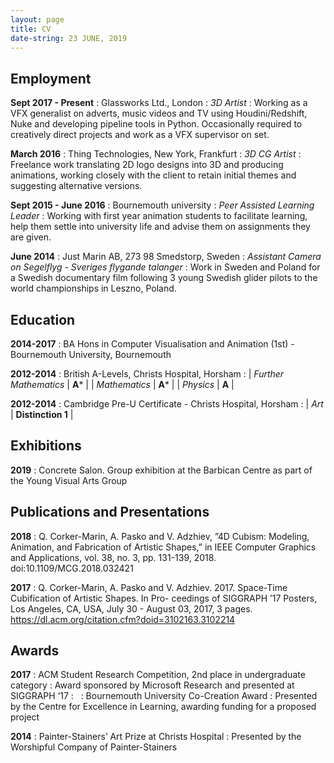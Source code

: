 ```yaml
---
layout: page
title: CV
date-string: 23 JUNE, 2019
---
```


## Employment
**Sept 2017 - Present**
: Glassworks Ltd., London
: *3D Artist*
: Working as a VFX generalist on adverts, music videos and TV using Houdini/Redshift, Nuke and developing pipeline tools in Python. Occasionally required to creatively direct projects and work as a VFX supervisor on set.

**March 2016**
: Thing Technologies, New York, Frankfurt
: *3D CG Artist*
: Freelance work translating 2D logo designs into 3D and producing animations, working closely
with the client to retain initial themes and suggesting alternative versions.

**Sept 2015 - June 2016**
: Bournemouth university
: *Peer Assisted Learning Leader*
: Working with first year animation students to facilitate learning, help them settle into university
life and advise them on assignments they are given.

**June 2014**
: Just Marin AB, 273 98 Smedstorp, Sweden
: *Assistant Camera on Segelflyg - Sveriges flygande talanger*
: Work in Sweden and Poland for a Swedish documentary film following 3 young
Swedish glider pilots to the world championships in Leszno, Poland.

## Education
**2014-2017**
: BA Hons in Computer Visualisation and Animation (1st) - Bournemouth University, Bournemouth

**2012-2014**
: British A-Levels, Christs Hospital, Horsham
: | *Further Mathematics* | **A*** |
| *Mathematics* | **A*** |
| *Physics* | **A** |

**2012-2014**
: Cambridge Pre-U Certificate - Christs Hospital, Horsham
: | *Art* | **Distinction 1** |

<!--
**2012-2013**
: British AS-Levels - Christs Hospital, Horsham
: | *D&T Product Design* | **A** |

**2010-2012**
: GCSEs - Christs Hospital, Horsham
: | *Art* | **A*** |
| *Biology* | **A*** |
| *Chemistry* | **A*** |
| *English Language* | **A*** |
| *English Literature* | **A** |
| *Geography* | **A*** |
| *Graphic Design* | **A*** |
| *Maths* | **A*** |
| *Physics* | **A*** |
| *Spanish* | **A** |
-->

## Exhibitions
**2019**
: Concrete Salon. Group exhibition at the Barbican Centre as part of the Young Visual Arts Group

## Publications and Presentations
**2018**
: Q. Corker-Marin, A. Pasko and V. Adzhiev, ”4D Cubism: Modeling, Animation, and Fabrication of
Artistic Shapes,” in IEEE Computer Graphics and Applications, vol. 38, no. 3, pp. 131-139, 2018. doi:10.1109/MCG.2018.032421

**2017**
: Q. Corker-Marin, A. Pasko and V. Adzhiev. 2017. Space-Time Cubification of Artistic Shapes. In Pro-
ceedings of SIGGRAPH ’17 Posters, Los Angeles, CA, USA, July 30 - August 03, 2017, 3 pages. <https://dl.acm.org/citation.cfm?doid=3102163.3102214>

## Awards
**2017**
: ACM Student Research Competition, 2nd place in undergraduate category
: Award sponsored by Microsoft Research and presented at SIGGRAPH ‘17
: &nbsp;
: Bournemouth University Co-Creation Award
: Presented by the Centre for Excellence in Learning, awarding funding for a proposed project

**2014**
: Painter-Stainers’ Art Prize at Christs Hospital
: Presented by the Worshipful Company of Painter-Stainers
